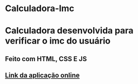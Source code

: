 # Calculadora-Imc
<h1> Calculadora desenvolvida para verificar o imc do usuário </h1>
<h2> Feito com HTML, CSS E JS </h2>
<h2><a href ="https://hobyn.github.io/Calculadora-Imc/" target=_blank> Link da aplicação online </a></h2>
